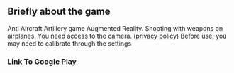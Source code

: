 ## Briefly about the game

Anti Aircraft Artillery game Augmented Reality. Shooting with weapons on airplanes. You need access to the camera. ([privacy policy](https://mihin-s.github.io/Privacy-policy/)) Before use, you may need to calibrate through the settings


### [Link To Google Play](https://play.google.com/store/apps/details?id=com.gmail.goodfreewalk.aaa)
